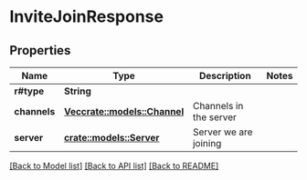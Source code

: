 # InviteJoinResponse

## Properties

Name | Type | Description | Notes
------------ | ------------- | ------------- | -------------
**r#type** | **String** |  | 
**channels** | [**Vec<crate::models::Channel>**](Channel.md) | Channels in the server | 
**server** | [**crate::models::Server**](Server.md) | Server we are joining | 

[[Back to Model list]](../README.md#documentation-for-models) [[Back to API list]](../README.md#documentation-for-api-endpoints) [[Back to README]](../README.md)


